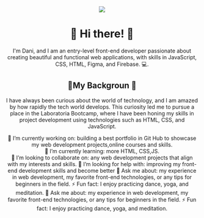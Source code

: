 <div id="header" align= "center" </div>
<img src= "https://media.giphy.com/media/v1.Y2lkPTc5MGI3NjExYzU5YTFhN2ZkNDY0YzhlMWM3YzMyOGZkOWZiZTc5OWExZjJiM2EzMSZlcD12MV9pbnRlcm5hbF9naWZzX2dpZklkJmN0PWc/RbDKaczqWovIugyJmW/giphy.gif" widh="100"  >

<h1>👋 Hi there! 👋</h1>
I'm Dani, and I am an entry-level front-end developer passionate about creating beautiful and functional web applications, with skills in JavaScript, CSS, HTML, Figma, and Firebase. 💻.

<h2>🌸My Backgroun 🌸</h2>
I have always been curious about the world of technology, and I am amazed by how rapidly the tech world develops. This curiosity led me to pursue a place in the Laboratoria Bootcamp, where I have been honing my skills in project development using technologies such as HTML, CSS, and JavaScript.

🔭 I’m currently working on: building a best portfolio in Git Hub to showcase my web development projects,online courses and skills.   
🌱 I’m currently learning: more HTML, CSS,JS.  
👯 I’m looking to collaborate on: any web development projects that align with my interests and skills. 
🤔 I’m looking for help with: improving my front-end development skills and become better
💬 Ask me about: my experience in web development, my favorite front-end technologies, or any tips for beginners in the field.
⚡ Fun fact: I enjoy practicing dance, yoga, and meditation.
💬 Ask me about: my experience in web development, my favorite front-end technologies, or any tips for beginners in the field.
⚡ Fun fact: I enjoy practicing dance, yoga, and meditation.

